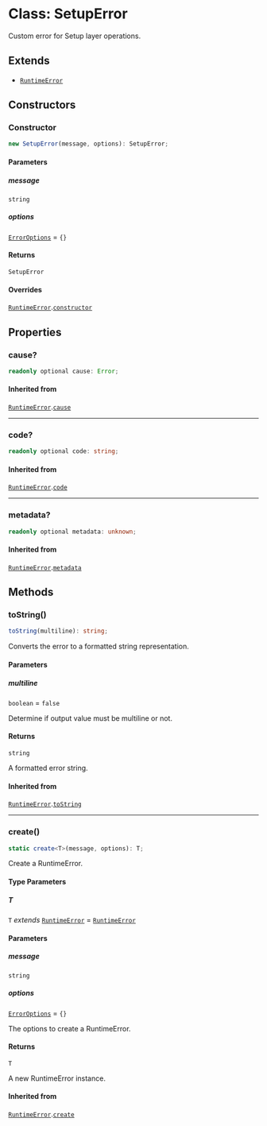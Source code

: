 # Class: SetupError

Custom error for Setup layer operations.

## Extends

- [`RuntimeError`](../../RuntimeError/classes/RuntimeError.md)

## Constructors

### Constructor

```ts
new SetupError(message, options): SetupError;
```

#### Parameters

##### message

`string`

##### options

[`ErrorOptions`](../../../declarations/interfaces/ErrorOptions.md) = `{}`

#### Returns

`SetupError`

#### Overrides

[`RuntimeError`](../../RuntimeError/classes/RuntimeError.md).[`constructor`](../../RuntimeError/classes/RuntimeError.md#constructor)

## Properties

### cause?

```ts
readonly optional cause: Error;
```

#### Inherited from

[`RuntimeError`](../../RuntimeError/classes/RuntimeError.md).[`cause`](../../RuntimeError/classes/RuntimeError.md#cause)

***

### code?

```ts
readonly optional code: string;
```

#### Inherited from

[`RuntimeError`](../../RuntimeError/classes/RuntimeError.md).[`code`](../../RuntimeError/classes/RuntimeError.md#code)

***

### metadata?

```ts
readonly optional metadata: unknown;
```

#### Inherited from

[`RuntimeError`](../../RuntimeError/classes/RuntimeError.md).[`metadata`](../../RuntimeError/classes/RuntimeError.md#metadata)

## Methods

### toString()

```ts
toString(multiline): string;
```

Converts the error to a formatted string representation.

#### Parameters

##### multiline

`boolean` = `false`

Determine if output value must be multiline or not.

#### Returns

`string`

A formatted error string.

#### Inherited from

[`RuntimeError`](../../RuntimeError/classes/RuntimeError.md).[`toString`](../../RuntimeError/classes/RuntimeError.md#tostring)

***

### create()

```ts
static create<T>(message, options): T;
```

Create a RuntimeError.

#### Type Parameters

##### T

`T` *extends* [`RuntimeError`](../../RuntimeError/classes/RuntimeError.md) = [`RuntimeError`](../../RuntimeError/classes/RuntimeError.md)

#### Parameters

##### message

`string`

##### options

[`ErrorOptions`](../../../declarations/interfaces/ErrorOptions.md) = `{}`

The options to create a RuntimeError.

#### Returns

`T`

A new RuntimeError instance.

#### Inherited from

[`RuntimeError`](../../RuntimeError/classes/RuntimeError.md).[`create`](../../RuntimeError/classes/RuntimeError.md#create)
